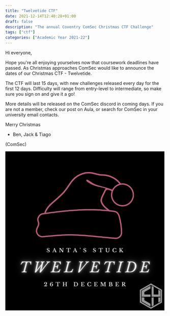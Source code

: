 ```yaml
---
title: "Twelvetide CTF"
date: 2021-12-14T12:40:28+01:00
draft: false
description: "The annual Coventry ComSec Christmas CTF Challenge"
tags: ["ctf"]
categories: ["Academic Year 2021-22"]
---
```


Hi everyone, 

Hope you're all enjoying yourselves now that coursework deadlines have passed. As Christmas approaches ComSec would like to announce the dates of our Christmas CTF - Twelvetide. 

The CTF will last 15 days, with new challenges released every day for the first 12 days. Difficulty will range from entry-level to intermediate, so make sure you sign on and give it a go!

More details will be released on the ComSec discord in coming days. If you are not a member, check our post on Aula, or search for ComSec in your university email contacts.

Merry Christmas 

- Ben, Jack & Tiago

(ComSec)

![Twelvetide Logo](TwelvetideLogo.png)
